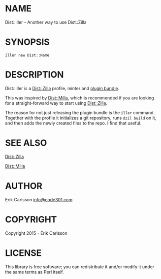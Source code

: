 # NAME

Dist::Iller - Another way to use Dist::Zilla

# SYNOPSIS

    iller new Dist::Name

# DESCRIPTION

Dist::Iller is a [Dist::Zilla](https://metacpan.org/pod/Dist::Zilla) profile, minter and [plugin bundle](https://metacpan.org/pod/Dist::Zilĺa::PluginBundle::Iller).

This was inspired by [Dist::Milla](https://metacpan.org/pod/Dist::Milla), which is recommended if you are looking for a straight-forward way to start using [Dist::Zilla](https://metacpan.org/pod/Dist::Zilla).

The reason for not just releasing the plugin bundle is the `iller` command. Together with the profile it initializes a git repository, runs `dzil build` on it, and then adds the newly created files to the repo. I find that useful.

# SEE ALSO

[Dist::Zilla](https://metacpan.org/pod/Dist::Zilla)

[Dist::Milla](https://metacpan.org/pod/Dist::Milla)

# AUTHOR

Erik Carlsson <info@code301.com>

# COPYRIGHT

Copyright 2015 - Erik Carlsson

# LICENSE

This library is free software; you can redistribute it and/or modify
it under the same terms as Perl itself.
